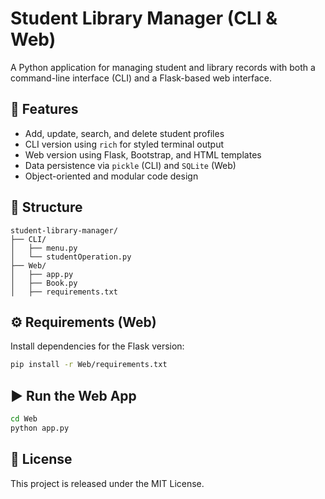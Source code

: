 # Student Library Manager (CLI & Web)

A Python application for managing student and library records with both a command-line interface (CLI) and a Flask-based web interface.

## 🔹 Features

- Add, update, search, and delete student profiles
- CLI version using `rich` for styled terminal output
- Web version using Flask, Bootstrap, and HTML templates
- Data persistence via `pickle` (CLI) and `SQLite` (Web)
- Object-oriented and modular code design

## 📂 Structure

```
student-library-manager/
├── CLI/
│   ├── menu.py
│   └── studentOperation.py
├── Web/
│   ├── app.py
│   ├── Book.py
│   ├── requirements.txt
```

## ⚙️ Requirements (Web)

Install dependencies for the Flask version:

```bash
pip install -r Web/requirements.txt
```

## ▶️ Run the Web App

```bash
cd Web
python app.py
```

## 📜 License

This project is released under the MIT License.
